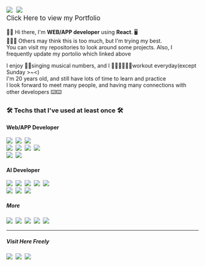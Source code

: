 <p style="font-size: 17px;">
        <a href="https://cord-emoji-dbe.notion.site/Jaehong-Jung-371e37a4015a4189bc329b419cc241c7"><img src="https://img.shields.io/badge/Notion-About__JaeHong-yellow?logo=Notion&logoColor=white" /></a>&nbsp
    <a href="https://jaehong21.gitbook.io/ai-jaehong/"><img src="https://img.shields.io/badge/gitBook-AI__Portfolio-blue?style=flat-square&logo=gitbook" /></a>
    <br />
    Click Here to view my Portfolio
</p>
    
  👏👏 Hi there, I'm **WEB/APP developer** using **React**. 🖥<br />
  💁🏼‍♂️ Others may think this is too much, but I'm trying my best. <br />
  You can visit my repositories to look around some projects. Also, I frequently update my portolio which linked above 
<br />

  I enjoy 🎤🎤singing musical numbers, and I 🏋🏼‍♀️🏋🏼‍♀️workout everyday(except Sunday >~<) <br />
  I'm 20 years old, and still have lots of time to learn and practice <br />
  I look forward to meet many people, and having many connections with other developers ⌨️⌨️ 

<div>
  <h3> 🛠 Techs that I've used at least once 🛠 </h3>
  <p>
  <h4>Web/APP Developer</h4>
    <img src="https://img.shields.io/badge/HTML5-E34F26?style=flat&logo=HTML5&logoColor=white"/></a>&nbsp 
    <img src="https://img.shields.io/badge/CSS-1572B6?style=flat&logo=css3&logoColor=white"/></a>&nbsp
    <img src="https://img.shields.io/badge/Javascript-ffb13b?style=flat&logo=javascript&logoColor=white"/></a>&nbsp
  <br />
    <img src="https://img.shields.io/badge/React-61DAFB?style=flat&logo=React&logoColor=white"/></a>&nbsp
    <img src="https://img.shields.io/badge/ReactNative-0088CC?style=flat&logo=React&logoColor=white"/></a>&nbsp 
    <img src="https://img.shields.io/badge/Xcode-147EFB?style=flat&logo=Xcode&logoColor=white"/></a>&nbsp 
    <img src="https://img.shields.io/badge/django-092E20?style=flat&logo=django&logoColor=white"/></a>&nbsp 
  <br />
    <img src="https://img.shields.io/badge/NestJS-E0234E?style=flat&logo=NestJS&logoColor=white"/></a>&nbsp
    <img src="https://img.shields.io/badge/Spring-6DB33F?style=flat&logo=Spring&logoColor=white"/></a>&nbsp
  <br />
    
  
  <h4>AI Developer</h4>
    <img src="https://img.shields.io/badge/Python-3766AB?style=flat&logo=Python&logoColor=white"/></a>&nbsp;
    <img src="https://img.shields.io/badge/Pytorch-D00000?style=flat&logo=Pytorch&logoColor=white"/></a>&nbsp 
    <img src="https://img.shields.io/badge/Tensorflow-FF6F00?style=flat&logo=Tensorflow&logoColor=white"/></a>&nbsp 
    <img src="https://img.shields.io/badge/Numpy-013243?style=flat&logo=NumPy&logoColor=white"/></a>&nbsp 
    <img src="https://img.shields.io/badge/Pandas-150458?style=flat&logo=pandas&logoColor=white"/></a>&nbsp
  <br />
    <img src="https://img.shields.io/badge/Anaconda-44A833?style=flat&logo=Anaconda&logoColor=white"/></a>&nbsp 
    <img src="https://img.shields.io/badge/JupyterNotebook-F37626?style=flat&logo=Jupyter&logoColor=white"/></a>&nbsp 
    <img src="https://img.shields.io/badge/PyCharm-000000?style=flat&logo=PyCharm&logoColor=white"/></a>&nbsp
    
  <h5>More</h5>
    <img src="https://img.shields.io/badge/Java-007396?style=flat&logo=Java&logoColor=white"/></a>&nbsp 
    <img src="https://img.shields.io/badge/C-A8B9CC?style=flat&logo=C&logoColor=white"/></a>&nbsp
    <img src="https://img.shields.io/badge/Terminal-1D1D1D?style=flat&logo=WindowsTerminal&logoColor=white"/></a>&nbsp 
    <img src="https://img.shields.io/badge/Git-F05032?style=flat&logo=Git&logoColor=white"/></a>&nbsp 
    <img src="https://img.shields.io/badge/GitKraken-179287?style=flat&logo=GitKraken&logoColor=white"/></a>&nbsp 
</p>

  <hr />
  <h5>Visit Here Freely</h5>
    <a href="https://www.facebook.com/profile.php?id=100005890684594"><img src="https://img.shields.io/badge/Facebook-1877F2?logo=facebook&logoColor=white" /></a>&nbsp
    <a href="https://www.instagram.com/jungpanda02/"><img src="https://img.shields.io/badge/Instagram-E4405F?logo=Instagram&logoColor=white" /></a>&nbsp
    <a href="mailto:jaehong21@gm.gist.ac.kr"><img src="https://img.shields.io/badge/Mail-0078D4?style=flat&logo=Microsoft-Outlook&logoColor=white&link=jaehong21@gm.gist.ac.kr"/></a>&nbsp
  
</div>
